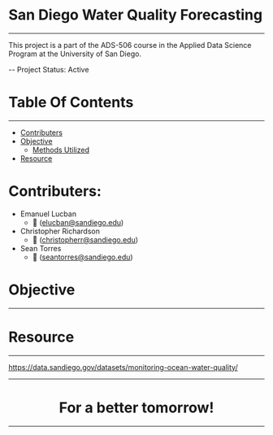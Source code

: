 # San Diego Water Quality Forecasting
---------------------------

This project is a part of the ADS-506 course in the Applied Data Science Program at the University of San Diego.

-- Project Status: Active

# Table Of Contents
--------------
- [Contributers](#contributers)
- [Objective](#objective)
    - [Methods Utilized](#methods-utilized)
- [Resource](#resource)

# Contributers:
* Emanuel Lucban
    * :email: (elucban@sandiego.edu)
* Christopher Richardson
    * :email: (christopherr@sandiego.edu)
* Sean Torres
    * :email: (seantorres@sandiego.edu)

# Objective
---------------------------


# Resource
---------------------------
https://data.sandiego.gov/datasets/monitoring-ocean-water-quality/

----------------------
<center><h1>For a better tomorrow!</h1></center>

----------------------

